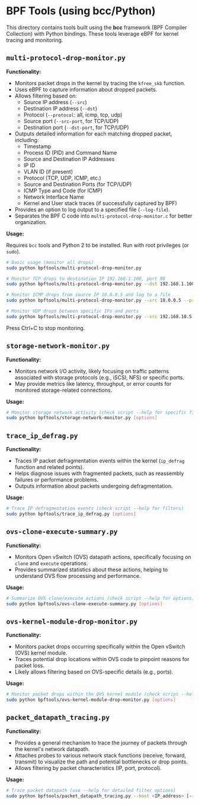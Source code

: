 # BPF Tools (using bcc/Python)

This directory contains tools built using the **bcc** framework (BPF Compiler Collection) with Python bindings. These tools leverage eBPF for kernel tracing and monitoring.

## `multi-protocol-drop-monitor.py`

**Functionality:**

*   Monitors packet drops in the kernel by tracing the `kfree_skb` function.
*   Uses eBPF to capture information about dropped packets.
*   Allows filtering based on:
    *   Source IP address (`--src`)
    *   Destination IP address (`--dst`)
    *   Protocol (`--protocol`: all, icmp, tcp, udp)
    *   Source port (`--src-port`, for TCP/UDP)
    *   Destination port (`--dst-port`, for TCP/UDP)
*   Outputs detailed information for each matching dropped packet, including:
    *   Timestamp
    *   Process ID (PID) and Command Name
    *   Source and Destination IP Addresses
    *   IP ID
    *   VLAN ID (if present)
    *   Protocol (TCP, UDP, ICMP, etc.)
    *   Source and Destination Ports (for TCP/UDP)
    *   ICMP Type and Code (for ICMP)
    *   Network Interface Name
    *   Kernel and User stack traces (if successfully captured by BPF)
*   Provides an option to log output to a specified file (`--log-file`).
*   Separates the BPF C code into `multi-protocol-drop-monitor.c` for better organization.

**Usage:**

Requires `bcc` tools and Python 2 to be installed. Run with root privileges (or `sudo`).

```bash
# Basic usage (monitor all drops)
sudo python bpftools/multi-protocol-drop-monitor.py

# Monitor TCP drops to destination IP 192.168.1.100, port 80
sudo python bpftools/multi-protocol-drop-monitor.py --dst 192.168.1.100 --protocol tcp --dst-port 80

# Monitor ICMP drops from source IP 10.0.0.5 and log to a file
sudo python bpftools/multi-protocol-drop-monitor.py --src 10.0.0.5 --protocol icmp --log-file /var/log/dropped_icmp.log

# Monitor UDP drops between specific IPs and ports
sudo python bpftools/multi-protocol-drop-monitor.py --src 192.168.10.5 --dst 192.168.10.10 --protocol udp --src-port 5000 --dst-port 5001
```

Press Ctrl+C to stop monitoring.

## `storage-network-monitor.py`

**Functionality:**

*   Monitors network I/O activity, likely focusing on traffic patterns associated with storage protocols (e.g., iSCSI, NFS) or specific ports.
*   May provide metrics like latency, throughput, or error counts for monitored storage-related connections.

**Usage:**

```bash
# Monitor storage network activity (check script --help for specific filters)
sudo python bpftools/storage-network-monitor.py [options]
```

## `trace_ip_defrag.py`

**Functionality:**

*   Traces IP packet defragmentation events within the kernel (`ip_defrag` function and related points).
*   Helps diagnose issues with fragmented packets, such as reassembly failures or performance problems.
*   Outputs information about packets undergoing defragmentation.

**Usage:**

```bash
# Trace IP defragmentation events (check script --help for filters)
sudo python bpftools/trace_ip_defrag.py [options]
```

## `ovs-clone-execute-summary.py`

**Functionality:**

*   Monitors Open vSwitch (OVS) datapath actions, specifically focusing on `clone` and `execute` operations.
*   Provides summarized statistics about these actions, helping to understand OVS flow processing and performance.

**Usage:**

```bash
# Summarize OVS clone/execute actions (check script --help for options)
sudo python bpftools/ovs-clone-execute-summary.py [options]
```

## `ovs-kernel-module-drop-monitor.py`

**Functionality:**

*   Monitors packet drops occurring specifically within the Open vSwitch (OVS) kernel module.
*   Traces potential drop locations within OVS code to pinpoint reasons for packet loss.
*   Likely allows filtering based on OVS-specific details (e.g., ports).

**Usage:**

```bash
# Monitor packet drops within the OVS kernel module (check script --help for filters)
sudo python bpftools/ovs-kernel-module-drop-monitor.py [options]
```

## `packet_datapath_tracing.py`

**Functionality:**

*   Provides a general mechanism to trace the journey of packets through the kernel's network datapath.
*   Attaches probes to various network stack functions (receive, forward, transmit) to visualize the path and potential bottlenecks or drop points.
*   Allows filtering by packet characteristics (IP, port, protocol).

**Usage:**

```bash
# Trace packet datapath (use --help for detailed filter options)
sudo python bpftools/packet_datapath_tracing.py --host <IP_address> [--dport <port>] [--proto <tcp|udp|icmp>]
``` 
